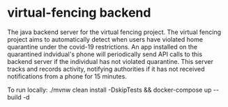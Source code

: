# virtual-fencing backend

The java backend server for the virtual fencing project. The virtual fencing project aims to automatically detect when users have violated home quarantine under the covid-19 restrictions. An app installed on the quarantined indvidual's phone will periodically send API calls to this backend server if the individual has not violated quarantine. This server tracks and records activity, notifying authorities if it has not received notifications from a phone for 15 minutes.

To run locally: ./mvnw clean install -DskipTests && docker-compose up --build -d
